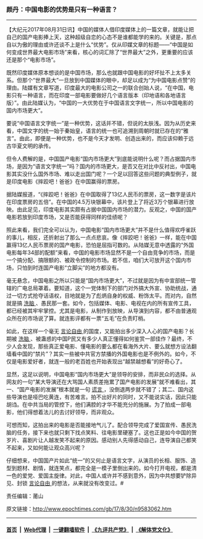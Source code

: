 ### 颜丹：中国电影的优势是只有一种语言？
------------------------

<p>
 【大纪元2017年08月31日讯】中国的媒体人借印度媒体上的一篇文章，就能让把自己的国产电影捧上天，这种超级自恋的心态不是谁都能学的来的。关键是，那点自以为傲的理由或许还谈不上是什么“优势”。仅从印媒文章的标题——“中国是如何变成世界最大电影市场”来看，核心的词汇除了“世界最大”之外，更重要的应该还是那个“电影市场”。
</p>
<p>
 既然印度媒体原本想谈的是中国市场，那么也就跟中国电影的好坏扯不上太多关系。但那个“世界最大”一旦放到中国媒体的眼中，却足以成为“为中国电影点赞”的理由。陆媒有文章写道，印度最大的电影公司之一的联合创始人说，“在中国，电影只有一种语言，而在印度一部电影要做好几个语言版本（印地语和各地语言版）”。由此陆媒认为，“中国的一大优势在于中国语言文字统一，所以中国电影的国内市场更大”。
</p>
<p>
 要说“中国语言文字统一”是一种优势，这话并不错，但说的太肤浅。因为从历史来看，中国文字的统一始于秦始皇，语言的统一也可追溯到周朝时就已存在的“雅言”。由此，即便是一种优势，也不是今天才发明、创造出来的，而应该仰赖于远古华夏文明的承传。
</p>
<p>
 但令人费解的是，中国国产电影“国内市场更大”到底能说明什么呢？而占据国内市场，是因为“语言文字统一”吗？国内的市场更大，是否又在对比中反衬出，中国电影其实没什么国外市场、难以走出国门呢？一个足以回答这些问题的典型例子，就是印度电影《摔跤吧！爸爸》在中国赢得的票房。
</p>
<p>
 据陆媒报道，“《摔跤吧！爸爸》在中国取得了13亿人民币的票房，这一数字是该片在印度票房的五倍”。在中国的4.5万块银幕中，该片登上了将近3万个银幕进行放映。由此足见，印度电影其实颇有占据中国国内市场的潜力。反观之，中国的国产电影若放到印度市场，又是否能获得同样的佳绩呢？
</p>
<p>
 照此来看，我们完全可以认为，中国电影“国内市场更大”并不是什么值得欢呼雀跃的事儿，相反，还折射出了那么一点点悲哀。像《摔跤吧！爸爸》一样，能在中国赢得13亿人民币票房的国产电影，恐怕是屈指可数的。从陆媒无意中透露的“外国电影每年34部的配额”来看，中国的电影市场显然不是一个自由竞争的市场，而是一个搞分配、搞限额的、被政令控制的市场。若不信，咱们大可放开这个国内市场，只怕到时连国产电影“立脚尖”的地方都没有。
</p>
<p>
 毫无悬念，中国电影之所以只能是“国内市场更大”，不过就是因为有中宣部统一管辖的广电总局罩着。要知道，这个一党体制下的部门对外搞大外宣、协助统战，通过一切方式抢夺话语权，目地就是为了彪炳自身的权威、粉饰太平。而对内，自然就是搞
 <a href="http://www.epochtimes.com/gb/tag/%E6%B4%97%E8%84%91.html">
  洗脑
 </a>
 、愚民那一套。如今，包括媒体、电影、电视在内的所有宣传工具，都已经被其牢牢掌控。尤其是电影，从制作到放映，从导演到内容，都不由普通观众所在的市场说了算。就连影评都有一票“五毛”在负责盯梢。
</p>
<p>
 如此，在这样一个毫无
 <a href="http://www.epochtimes.com/gb/tag/%E8%A8%80%E8%AE%BA%E8%87%AA%E7%94%B1.html">
  言论自由
 </a>
 的国度，又能拍出多少深入人心的国产电影？长期被
 <a href="http://www.epochtimes.com/gb/tag/%E6%B4%97%E8%84%91.html">
  洗脑
 </a>
 、被蛊惑的中国P民又有多少人真正懂得如何鉴赏一部佳作？最终，不少人会发现，那些真正爱电影、懂电影的要么都在看海外大片、要么就想方设法翻墙看中国的“禁片”？其实一些被中共官方禁播的外国电影也是不例外的。如今，不仅是电影爱好者，就连一般的老百姓也开始表现出“越禁越想看”的好奇心了。
</p>
<p>
 显然，这足以说明，中国电影“国内市场更大”是领导的安排，而非民众的选择。从网友的一句“某大导演还在大骂国人素质差拖累了国产电影的发展”就不难看出，其一、“国产电影的发展”根本就是一句
 <a href="http://www.epochtimes.com/gb/tag/%E8%B0%8E%E8%A8%80.html">
  谎言
 </a>
 ，没倒退两步就不错了；其二、国内这些导演也是哑巴吃黄连，有苦难言。拍不出好片的同时，又不能说实话，因此只能胡诌。在中共当局的管控下，他们满腔的才华不能充分的施展。为了拍成一部电影，他们得想着法儿的去讨好领导，而非观众。
</p>
<p>
 可想而知，这拍出来的电影是否能接地气儿了。配合领导完成了爱国宣传、愚民洗脑的任务，接下来也就只剩下找点笑料、往电影里硬塞了。这也正是如今中国的贺岁片、喜剧片让人越发笑不起来的原因。感动别人先得感动自己，连导演自己都笑不起来，又如何能让观众高兴呢？
</p>
<p>
 仔细想来，中国国产片如此“统一”的又何止是语言文字，从演员的长相、服饰、造型到题材、剧情，就连笑点，都完全是一模子里倒出来的。如今打开电视，都是清一色的爱党、爱国主旋律。对此，中国人或许并不感到意外，因为中共想要铲除异见、封锁
 <a href="http://www.epochtimes.com/gb/tag/%E8%A8%80%E8%AE%BA%E8%87%AA%E7%94%B1.html">
  言论自由
 </a>
 的想法，从来就没有改变过。#
</p>
<p>
 责任编辑：莆山
</p>

原文链接：http://www.epochtimes.com/gb/17/8/30/n9583062.htm


------------------------
#### [首页](https://github.com/gfw-breaker/banned-news/blob/master/README.md) &nbsp;|&nbsp; [Web代理](https://github.com/labour-camp/helloworld) &nbsp;|&nbsp; [一键翻墙软件](https://github.com/gfw-breaker/nogfw/blob/master/README.md) &nbsp;|&nbsp; [《九评共产党》](https://github.com/gfw-breaker/9ping.md/blob/master/README.md#九评之一评共产党是什么) &nbsp;|&nbsp; [《解体党文化》](https://github.com/gfw-breaker/jtdwh.md/blob/master/README.md#绪论)


